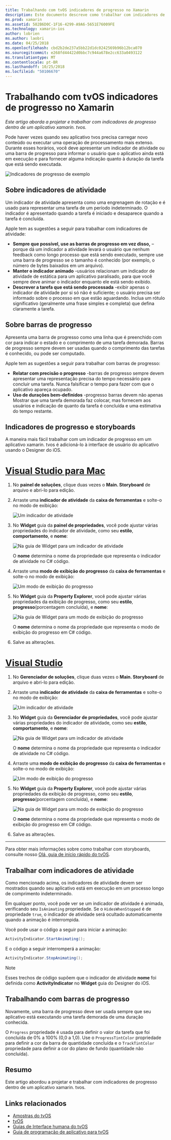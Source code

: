```yaml
---
title: Trabalhando com tvOS indicadores de progresso no Xamarin
description: Este documento descreve como trabalhar com indicadores de progresso em um aplicativo tvOS criados com o Xamarin. Ele aborda as barras de progresso e indicadores de atividade.
ms.prod: xamarin
ms.assetid: 582B6D0C-1F16-4299-A9A6-5651E76009FE
ms.technology: xamarin-ios
author: lobrien
ms.author: laobri
ms.date: 04/25/2018
ms.openlocfilehash: cbd2b2de237a5bb22d1dc0242569b96b12bca070
ms.sourcegitcommit: e268fd44422d0bbc7c944a678e2cc633a0493122
ms.translationtype: MT
ms.contentlocale: pt-BR
ms.lasthandoff: 10/25/2018
ms.locfileid: "50106670"
---
```

# <a name="working-with-tvos-progress-indicators-in-xamarin"></a>Trabalhando com tvOS indicadores de progresso no Xamarin

_Este artigo aborda a projetar e trabalhar com indicadores de progresso dentro de um aplicativo xamarin. tvos._

Pode haver vezes quando seu aplicativo tvos precisa carregar novo conteúdo ou executar uma operação de processamento mais extenso. Durante esses horários, você deve apresentar um indicador de atividade ou uma barra de progresso para informar o usuário que o aplicativo ainda está em execução e para fornecer alguma indicação quanto à duração da tarefa que está sendo executada.

![Indicadores de progresso de exemplo](progress-indicators-images/intro01.png "indicadores de progresso de exemplo")

## <a name="about-activity-indicators"></a>Sobre indicadores de atividade

Um indicador de atividade apresenta como uma engrenagem de rotação e é usado para representar uma tarefa de um período indeterminado. O indicador é apresentado quando a tarefa é iniciado e desaparece quando a tarefa é concluída.

Apple tem as sugestões a seguir para trabalhar com indicadores de atividade:

- **Sempre que possível, use as barras de progresso em vez disso,** – porque dá um indicador a atividade levará o usuário que nenhum feedback como longo processo que está sendo executado, sempre use uma barra de progresso se o tamanho é conhecido (por exemplo, o número de bytes baixados em um arquivo).
- **Manter o indicador animado** -usuários relacionam um indicador de atividade de estática para um aplicativo paralisado, para que você sempre deve animar o indicador enquanto ele está sendo exibido.
- **Descrever a tarefa que está sendo processada** -exibir apenas o indicador de atividade por si só não é suficiente; o usuário precisa ser informado sobre o processo em que estão aguardando. Inclua um rótulo significativo (geralmente uma frase simples e completa) que defina claramente a tarefa.

## <a name="about-progress-bars"></a>Sobre barras de progresso

Apresenta uma barra de progresso como uma linha que é preenchido com cor para indicar o estado e o comprimento de uma tarefa demorada. Barras de progresso sempre devem ser usadas quando o comprimento das tarefas é conhecido, ou pode ser computado.

Apple tem as sugestões a seguir para trabalhar com barras de progresso:

- **Relatar com precisão o progresso** -barras de progresso sempre devem apresentar uma representação precisa do tempo necessário para concluir uma tarefa. Nunca falsificar o tempo para fazer com que o aplicativo apareça ocupado.
- **Uso de durações bem-definidos** -progresso barras devem não apenas Mostrar que uma tarefa demorada faz colocar, mas fornecem aos usuários e indicação de quanto da tarefa é concluída e uma estimativa do tempo restante.

## <a name="progress-indicators-and-storyboards"></a>Indicadores de progresso e storyboards

A maneira mais fácil trabalhar com um indicador de progresso em um aplicativo xamarin. tvos é adicioná-lo à interface de usuário do aplicativo usando o Designer do iOS.

# <a name="visual-studio-for-mactabmacos"></a>[Visual Studio para Mac](#tab/macos)
    
1. No **painel de soluções**, clique duas vezes o **Main. Storyboard** de arquivo e abri-lo para edição.

2. Arraste uma **indicador de atividade** da **caixa de ferramentas** e solte-o no modo de exibição: 

    ![Um indicador de atividade](progress-indicators-images/activity01.png "um indicador de atividade")

3. No **Widget** guia da **painel de propriedades**, você pode ajustar várias propriedades do indicador de atividade, como seu **estilo**, **comportamento**, e **nome**: 

    ![Na guia de Widget para um indicador de atividade](progress-indicators-images/activity02.png "guia o Widget para um indicador de atividade")
    
    O **nome** determina o nome da propriedade que representa o indicador de atividade no C# código.

4. Arraste uma **modo de exibição do progresso** da **caixa de ferramentas** e solte-o no modo de exibição: 

    ![Um modo de exibição do progresso](progress-indicators-images/activity03.png "um modo de exibição do progresso")

5. No **Widget** guia da **Property Explorer**, você pode ajustar várias propriedades da exibição de progresso, como seu **estilo**, **progresso**(porcentagem concluída), e **nome**: 

    ![Na guia de Widget para um modo de exibição do progresso](progress-indicators-images/activity04.png "guia o Widget para um modo de exibição do progresso")
    
    O **nome** determina o nome da propriedade que representa o modo de exibição do progresso em C# código.

6. Salve as alterações.

# <a name="visual-studiotabwindows"></a>[Visual Studio](#tab/windows)
    
1. No **Gerenciador de soluções**, clique duas vezes o **Main. Storyboard** de arquivo e abri-lo para edição.

2. Arraste uma **indicador de atividade** da **caixa de ferramentas** e solte-o no modo de exibição: 

    ![Um indicador de atividade](progress-indicators-images/activity01-vs.png
    "um indicador de atividade")

3. No **Widget** guia da **Gerenciador de propriedades**, você pode ajustar várias propriedades do indicador de atividade, como seu **estilo**, **comportamento**, e **nome**: 

    ![Na guia de Widget para um indicador de atividade](progress-indicators-images/activity02-vs.png "guia o Widget para um indicador de atividade")

    O **nome** determina o nome da propriedade que representa o indicador de atividade no C# código.

4. Arraste uma **modo de exibição do progresso** da **caixa de ferramentas** e solte-o no modo de exibição: 

   ![Um modo de exibição do progresso](progress-indicators-images/activity03-vs.png "um modo de exibição do progresso")

5. No **Widget** guia da **Property Explorer**, você pode ajustar várias propriedades da exibição de progresso, como seu **estilo**, **progresso**(porcentagem concluída), e **nome**: 

    ![Na guia de Widget para um modo de exibição do progresso](progress-indicators-images/activity04-vs.png "guia o Widget para um modo de exibição do progresso")
    
    O **nome** determina o nome da propriedade que representa o modo de exibição do progresso em C# código.

6. Salve as alterações.

-----

Para obter mais informações sobre como trabalhar com storyboards, consulte nosso [Olá, guia de início rápido do tvOS](~/ios/tvos/get-started/hello-tvos.md). 

## <a name="working-with-activity-indicators"></a>Trabalhar com indicadores de atividade

Como mencionado acima, os indicadores de atividade devem ser mostrados quando seu aplicativo está em execução em um processo longo de comprimento indeterminado.

Em qualquer ponto, você pode ver se um indicador de atividade é animada, verificando seu `IsAnimating` propriedade. Se o `HidesWhenStopped` é de propriedade `true`, o indicador de atividade será ocultado automaticamente quando a animação é interrompida.

Você pode usar o código a seguir para iniciar a animação: 

```csharp
ActivityIndicator.StartAnimating();
```

E o código a seguir interromperá a animação:

```csharp
ActivityIndicator.StopAnimating();
```

> [!NOTE]
> Esses trechos de código supõem que o indicador de atividade **nome** foi definida como **ActivityIndicator** no **Widget** guia do Designer do iOS.

## <a name="working-with-progress-bars"></a>Trabalhando com barras de progresso

Novamente, uma barra de progresso deve ser usada sempre que seu aplicativo está executando uma tarefa demorada de uma duração conhecida. 

O `Progress` propriedade é usada para definir o valor da tarefa que foi concluída de 0% a 100% (0,0 a 1,0). Use o `ProgressTintColor` propriedade para definir a cor da barra de quantidade concluída e o `TrackTintColor` propriedade para definir a cor do plano de fundo (quantidade não concluída).

## <a name="summary"></a>Resumo

Este artigo abordou a projetar e trabalhar com indicadores de progresso dentro de um aplicativo xamarin. tvos.

## <a name="related-links"></a>Links relacionados

- [Amostras do tvOS](https://developer.xamarin.com/samples/tvos/all/)
- [tvOS](https://developer.apple.com/tvos/)
- [Guias de Interface humana do tvOS](https://developer.apple.com/tvos/human-interface-guidelines/)
- [Guia de programação de aplicativo para tvOS](https://developer.apple.com/library/prerelease/tvos/documentation/General/Conceptual/AppleTV_PG/)
